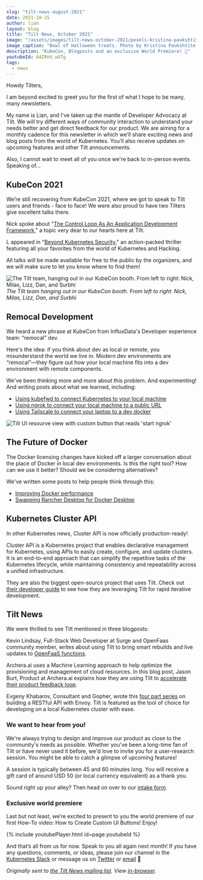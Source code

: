 ```yaml
---
slug: "tilt-news-august-2021"
date: 2021-10-25
author: lian
layout: blog
title: "Tilt News, October 2021"
image: "/assets/images/tilt-news-october-2021/pexels-kristina-paukshtite-3095465.jpg"
image_caption: "Bowl of Halloween treats. Photo by Kristina Paukshtite from <a href='https://www.pexels.com/photo/halloween-candies-3095465/'>Pexels</a>"
description: "KubeCon, Blogposts and an exclusive World Premiere! 🎉"
youtubeId: A4IRnU_wXTg
tags:
  - news
---
```

Howdy Tilters,

I am beyond excited to greet you for the first of what I hope to be many, many newsletters.

My name is Lian, and I've taken up the mantle of Developer Advocacy at Tilt. We will try different ways of community interaction to understand your needs better and get direct feedback for our product. We are aiming for a monthly cadence for this newsletter in which we’ll share exciting news and blog posts from the world of Kubernetes. You’ll also receive updates on upcoming features and other Tilt announcements.

Also, I cannot wait to meet all of you once we're back to in-person events.  
Speaking of...

## KubeCon 2021

We’re still recovering from KubeCon 2021, where we got to speak to Tilt users and friends - face to face! We were also proud to have two Tilters give excellent talks there.

Nick spoke about "[The Control Loop As An Application Development Framework,](https://kccncna2021.sched.com/event/lV1E/the-control-loop-as-an-application-development-framework-nick-santos-tilt)" a topic very dear to our hearts here at Tilt.

L appeared in "[Beyond Kubernetes Security,](https://kccncna2021.sched.com/event/lV4f/beyond-kubernetes-security-ellen-korbes-tilt-tabitha-sable-datadog)" an action-packed thriller featuring all your favorites from the world of Kubernetes and Hacking.

All talks will be made available for free to the public by the organizers, and we will make sure to let you know where to find them!

![The Tilt team, hanging out in our KubeCon booth. From left to right: Nick, Milas, Lizz, Dan, and Surbhi](/assets/images/tilt-news-october-2021/tilt-kubecon.png)
*The Tilt team hanging out in our KubeCon booth. From left to right: Nick, Milas, Lizz, Dan, and Surbhi*

## Remocal Development

We heard a new phrase at KubeCon from InfluxData's Developer experience team: “remocal” dev.

Here's the idea: if you think about dev as local or remote, you misunderstand the world we live in. Modern dev environments are “remocal”—they figure out how your local machine fits into a dev environment with remote components.

We've been thinking more and more about this problem. And experimenting! And writing posts about what we learned, including:

- [Using kubefwd to connect Kubernetes to your local machine](https://blog.tilt.dev/2021/09/09/kubefwd-operator.html)
- [Using ngrok to connect your local machine to a public URL](https://blog.tilt.dev/2021/09/21/ngrok-operator.html)
- [Using Tailscale to connect your laptop to a dev docker](https://blog.tilt.dev/2021/10/11/old-school-remote-dev-clusters.html)

![Tilt UI resourve view with custom button that reads 'start ngrok'](/assets/images/tilt-news-october-2021/ngrok1.jpg)

## The Future of Docker

The Docker licensing changes have kicked off a larger conversation about the place of Docker in local dev environments. Is this the right tool? How can we use it better? Should we be considering alternatives?

We've written some posts to help people think through this:

- [Improving Docker performance](https://blog.tilt.dev/2021/09/13/docker-does-not-mean-slow.html)
- [Swapping Rancher Desktop for Docker Desktop](https://blog.tilt.dev/2021/09/07/rancher-desktop.html)

## Kubernetes Cluster API

In other Kubernetes news, Cluster API is now officially production-ready!

Cluster API is a Kubernetes project that enables declarative management for Kubernetes, using APIs to easily create, configure, and update clusters. It is an end-to-end approach that can simplify the repetitive tasks of the Kubernetes lifecycle, while maintaining consistency and repeatability across a unified infrastructure.

They are also the biggest open-source project that uses Tilt. Check out [their developer guide](https://cluster-api.sigs.k8s.io/developer/tilt.html) to see how they are leveraging Tilt for rapid iterative development.

## Tilt News

We were thrilled to see Tilt mentioned in three blogposts:

Kevin Lindsay, Full-Stack Web Developer at Surge and OpenFaas community member, writes about using Tilt to bring smart rebuilds and live updates to [OpenFaaS functions](https://www.openfaas.com/blog/tilt/).

Archera.ai uses a Machine Learning approach to help optimize the provisioning and management of cloud resources. In this blog post, Jason Burt, Product at Archera.ai explains how they are using Tilt to [accelerate their product feedback loop](https://archera.ai/blog/how-we-used-tilt/).

Evgeny Khabarov, Consultant and Gopher, wrote this [four part series](https://dev.ms/2021/10/envoy-as-an-api-gateway-part-iii/) on building a RESTful API with Envoy. Tilt is featured as the tool of choice for developing on a local Kubernetes cluster with ease. 

### We want to hear from you!

We're always trying to design and improve our product as close to the community's needs as possible. Whether you've been a long-time fan of Tilt or have never used it before, we'd love to invite you for a user-research session. You might be able to catch a glimpse of upcoming features!

A session is typically between 45 and 60 minutes long. You will receive a gift card of around USD 50 (or local currency equivalent) as a thank you.

Sound right up your alley? Then head on over to our [intake form](https://forms.gle/gecjWQ6ErHGfJNm66).

### Exclusive world premiere
Last but not least, we’re excited to present to you the world premiere of our first How-To video: How to Create Custom UI Buttons! Enjoy!

{% include youtubePlayer.html id=page.youtubeId %}

And that’s all from us for now. Speak to you all again next month!
If you have any questions, comments, or ideas, please join our channel in the [Kubernetes Slack](https://slack.k8s.io/) or message us on [Twitter](https://twitter.com/tilt_dev) or [email](mailto:news@tilt.dev?subject=Tilt%20News%20October%202021) 👋


_Originally sent to [the Tilt News mailing
list](https://tilt.dev/subscribe). View
[in-browser](https://mailchi.mp/tilt.dev/tilt-news-october-2021)._
